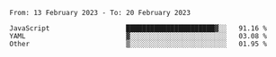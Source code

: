 <!--START_SECTION:waka-->

```text
From: 13 February 2023 - To: 20 February 2023

JavaScript                   ██████████████████████▓░░   91.16 %
YAML                         ▓░░░░░░░░░░░░░░░░░░░░░░░░   03.08 %
Other                        ▒░░░░░░░░░░░░░░░░░░░░░░░░   01.95 %
```

<!--END_SECTION:waka-->
